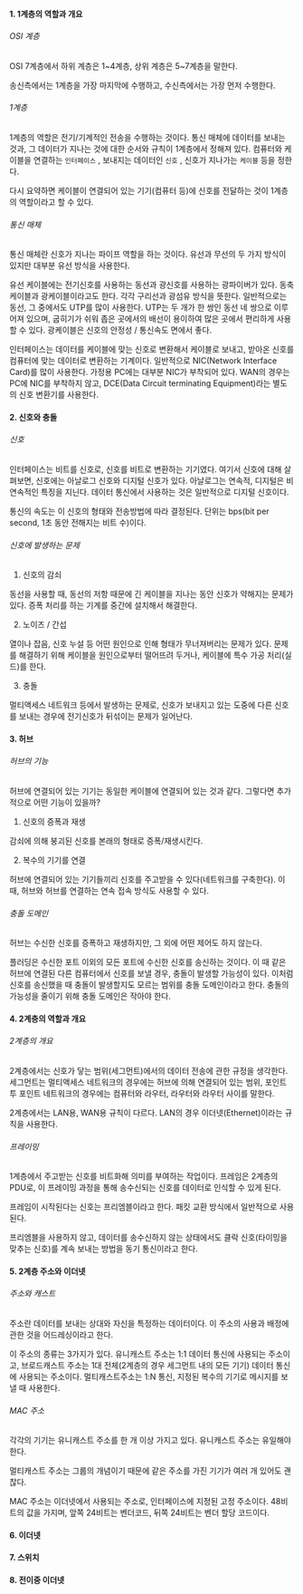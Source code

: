 #### 1. 1계층의 역할과 개요

###### OSI 계층

OSI 7계층에서 하위 계층은 1~4계층, 상위 계층은 5~7계층을 말한다.

송신측에서는 1계층을 가장 마지막에 수행하고, 수신측에서는 가장 먼저 수행한다. 

###### 1계층

1계층의 역할은 전기/기계적인 전송을 수행하는 것이다. 통신 매체에 데이터를 보내는 것과, 그 데이터가 지나는 것에 대한 순서와 규칙이 1계층에서 정해져 있다. 컴퓨터와 케이블을 연결하는 `인터페이스` , 보내지는 데이터인 `신호` , 신호가 지나가는 `케이블` 등을 정한다.

다시 요약하면 케이블이 연결되어 있는 기기(컴퓨터 등)에 신호를 전달하는 것이 1계층의 역할이라고 할 수 있다.

###### 통신 매체

통신 매체란 신호가 지나는 파이프 역할을 하는 것이다. 유선과 무선의 두 가지 방식이 있지만 대부분 유선 방식을 사용한다.

유선 케이블에는 전기신호를 사용하는 동선과 광신호를 사용하는 광파이버가 있다. 동축케이블과 광케이블이라고도 한다. 각각 구리선과 광섬유 방식을 뜻한다. 일반적으로는 동선, 그 중에서도 UTP를 많이 사용한다. UTP는 두 개가 한 쌍인 동선 네 쌍으로 이루어져 있으며, 굽히기가 쉬워 좁은 곳에서의 배선이 용이하여 많은 곳에서 편리하게 사용할 수 있다. 광케이블은 신호의 안정성 / 통신속도 면에서 좋다.

인터페이스는 데이터를 케이블에 맞는 신호로 변환해서 케이블로 보내고, 받아온 신호를 컴퓨터에 맞는 데이터로 변환하는 기계이다. 일반적으로 NIC(Network Interface Card)를 많이 사용한다. 가정용 PC에는 대부분 NIC가 부착되어 있다. WAN의 경우는 PC에 NIC를 부착하지 않고, DCE(Data Circuit terminating Equipment)라는 별도의 신호 변환기를 사용한다.

#### 2. 신호와 충돌

###### 신호

인터페이스는 비트를 신호로, 신호를 비트로 변환하는 기기였다. 여기서 신호에 대해 살펴보면, 신호에는 아날로그 신호와 디지털 신호가 있다. 아날로그는 연속적, 디지털은 비연속적인 특징을 지닌다. 데이터 통신에서 사용하는 것은 일반적으로 디지털 신호이다.

통신의 속도는 이 신호의 형태와 전송방법에 따라 결정된다. 단위는 bps(bit per second, 1초 동안 전해지는 비트 수)이다.

###### 신호에 발생하는 문제

1. 신호의 감쇠

동선을 사용할 때, 동선의 저항 때문에 긴 케이블을 지나는 동안 신호가 약해지는 문제가 있다. 증폭 처리를 하는 기계를 중간에 설치해서 해결한다.

2. 노이즈 / 간섭

열이나 잡음, 신호 누설 등 어떤 원인으로 인해 형태가 무너져버리는 문제가 있다. 문제를 해결하기 위해 케이블을 원인으로부터 떨어뜨려 두거나, 케이블에 특수 가공 처리(실드)를 한다.

3. 충돌

멀티액세스 네트워크 등에서 발생하는 문제로, 신호가 보내지고 있는 도중에 다른 신호를 보내는 경우에 전기신호가 뒤섞이는 문제가 일어난다.

#### 3. 허브

###### 허브의 기능

허브에 연결되어 있는 기기는 동일한 케이블에 연결되어 있는 것과 같다. 그렇다면 추가적으로 어떤 기능이 있을까?

1. 신호의 증폭과 재생

감쇠에 의해 붕괴된 신호를 본래의 형태로 증폭/재생시킨다.

2. 복수의 기기를 연결

허브에 연결되어 있는 기기들끼리 신호를 주고받을 수 있다(네트워크를 구축한다). 이 때, 허브와 허브를 연결하는 연속 접속 방식도 사용할 수 있다.

###### 충돌 도메인

허브는 수신한 신호를 증폭하고 재생하지만, 그 외에 어떤 제어도 하지 않는다.

플러딩은 수신한 포트 이외의 모든 포트에 수신한 신호를 송신하는 것이다. 이 때 같은 허브에 연결된 다른 컴퓨터에서 신호를 보낼 경우, 충돌이 발생할 가능성이 있다. 이처럼 신호를 송신했을 때 충돌이 발생할지도 모르는 범위를 충돌 도메인이라고 한다. 충돌의 가능성을 줄이기 위해 충돌 도메인은 작아야 한다.

#### 4. 2계층의 역할과 개요

###### 2계층의 개요

2계층에서는 신호가 닿는 범위(세그먼트)에서의 데이터 전송에 관한 규정을 생각한다. 세그먼트는 멀티액세스 네트워크의 경우에는 허브에 의해 연결되어 있는 범위, 포인트 투 포인트 네트워크의 경우에는 컴퓨터와 라우터, 라우터와 라우터 사이를 말한다.

2계층에서는 LAN용, WAN용 규칙이 다르다. LAN의 경우 이더넷(Ethernet)이라는 규칙을 사용한다.

###### 프레이밍

1계층에서 주고받는 신호를 비트화해 의미를 부여하는 작업이다. 프레임은 2계층의 PDU로, 이 프레이밍 과정을 통해 송수신되는 신호를 데이터로 인식할 수 있게 된다.

프레임이 시작된다는 신호는 프리엠블이라고 한다. 패킷 교환 방식에서 일반적으로 사용된다.

프리엠블을 사용하지 않고, 데이터를 송수신하지 않는 상태에서도 클락 신호(타이밍을 맞추는 신호)를 계속 보내는 방법을 동기 통신이라고 한다.

#### 5. 2계층 주소와 이더넷

###### 주소와 캐스트

주소란 데이터를 보내는 상대와 자신을 특정하는 데이터이다. 이 주소의 사용과 배정에 관한 것을 어드레싱이라고 한다.

이 주소의 종류는 3가지가 있다. 유니캐스트 주소는 1:1 데이터 통신에 사용되는 주소이고, 브로드캐스트 주소는 1대 전체(2계층의 경우 세그먼트 내의 모든 기기) 데이터 통신에 사용되는 주소이다. 멀티캐스트주소는 1:N 통신, 지정된 복수의 기기로 메시지를 보낼 때 사용한다.

###### MAC 주소

각각의 기기는 유니캐스트 주소를 한 개 이상 가지고 있다. 유니캐스트 주소는 유일해야 한다.

멀티캐스트 주소는 그룹의 개념이기 때문에 같은 주소를 가진 기기가 여러 개 있어도 괜찮다. 

MAC 주소는 이더넷에서 사용되는 주소로, 인터페이스에 지정된 고정 주소이다. 48비트의 값을 가지며, 앞쪽 24비트는 벤더코드, 뒤쪽 24비트는 벤더 할당 코드이다.

#### 6. 이더넷

#### 7. 스위치

#### 8. 전이중 이더넷


